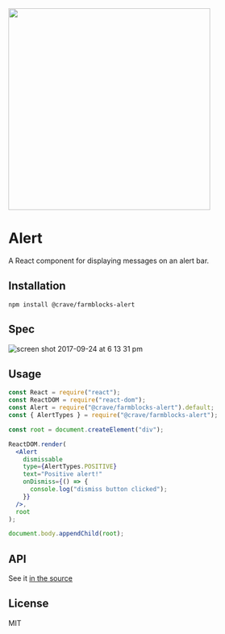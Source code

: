 <img src="https://user-images.githubusercontent.com/7760/31051341-4d280118-a63c-11e7-9e8f-3b375ca8f9a0.png" width="400" />

# Alert 

A React component for displaying messages on an alert bar.

## Installation

```
npm install @crave/farmblocks-alert
```

## Spec

![screen shot 2017-09-24 at 6 13 31 pm](https://user-images.githubusercontent.com/7760/30786905-30965154-a154-11e7-9659-bf78d3773068.png)

## Usage

```jsx
const React = require("react");
const ReactDOM = require("react-dom");
const Alert = require("@crave/farmblocks-alert").default;
const { AlertTypes } = require("@crave/farmblocks-alert");

const root = document.createElement("div");

ReactDOM.render(
  <Alert
    dismissable
    type={AlertTypes.POSITIVE}
    text="Positive alert!"
    onDismiss={() => {
      console.log("dismiss button clicked");
    }}
  />,
  root
);

document.body.appendChild(root);
```

## API

See it [in the source](https://github.com/CraveFood/farmblocks/blob/feature/alert-component/packages/alert/src/index.js#L25-L36)

## License

MIT
